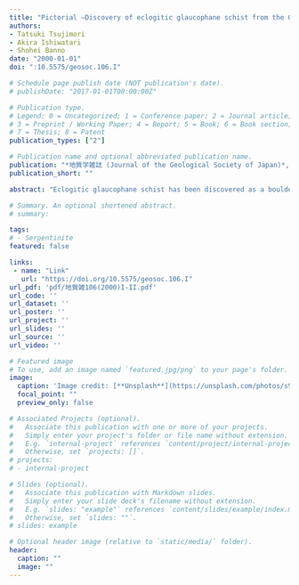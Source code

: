 ```yaml
---
title: "Pictorial —Discovery of eclogitic glaucophane schist from the Omi area, Renge metamorphic belt, the Inner Zone of southwestern Japan—"
authors:
- Tatsuki Tsujimori
- Akira Ishiwatari
- Shohei Banno
date: "2000-01-01"
doi: ":10.5575/geosoc.106.I"

# Schedule page publish date (NOT publication's date).
# publishDate: "2017-01-01T00:00:00Z"

# Publication type.
# Legend: 0 = Uncategorized; 1 = Conference paper; 2 = Journal article;
# 3 = Preprint / Working Paper; 4 = Report; 5 = Book; 6 = Book section;
# 7 = Thesis; 8 = Patent
publication_types: ["2"]

# Publication name and optional abbreviated publication name.
publication: "*地質学雑誌 (Journal of the Geological Society of Japan)*, v. 106, no. 1, p. I-II, doi:10.5575/geosoc.106.I"
publication_short: ""

abstract: "Eclogitic glaucophane schist has been discovered as a boulder (about 4m diameter) from the Yunotani valley in the western Omi area of the late Paleozoic Renge metamorphic belt. The eclogitic glaucophane schist occurs as a mafic layer (1.2m wide) intercalated within pelitic schist (garnetparagonite-phengite schist), and is characterized by the mineral assemblage garnet (modal volume: 21%) + omphacite (19%) + glaucophane (37%) + epidote (19%) + rutile + phengite + albite + quartz. This is the first finding of the late Paleozoic eclogite facies metabasite, which is almost devoid of retrogression and preserving textural evolution and mineral zoning during progressive metamorphism. This rock provides an evidence for the eclogite facies metamorphism in the late Paleozoic Western-Pacific margin. More detailed description will appear in Tsujimori et al. (2000)."

# Summary. An optional shortened abstract.
# summary: 

tags: 
# - Serpentinite
featured: false

links:
 - name: "Link"
   url: "https://doi.org/10.5575/geosoc.106.I"
url_pdf: 'pdf/地質雑106(2000)I-II.pdf'
url_code: ''
url_dataset: ''
url_poster: ''
url_project: ''
url_slides: ''
url_source: ''
url_video: ''

# Featured image
# To use, add an image named `featured.jpg/png` to your page's folder. 
image: 
  caption: 'Image credit: [**Unsplash**](https://unsplash.com/photos/s9CC2SKySJM)'
  focal_point: ""
  preview_only: false

# Associated Projects (optional).
#   Associate this publication with one or more of your projects.
#   Simply enter your project's folder or file name without extension.
#   E.g. `internal-project` references `content/project/internal-project/index.md`.
#   Otherwise, set `projects: []`.
# projects:
# - internal-project

# Slides (optional).
#   Associate this publication with Markdown slides.
#   Simply enter your slide deck's filename without extension.
#   E.g. `slides: "example"` references `content/slides/example/index.md`.
#   Otherwise, set `slides: ""`.
# slides: example

# Optional header image (relative to `static/media/` folder).
header:
  caption: ""
  image: ""
---
```

